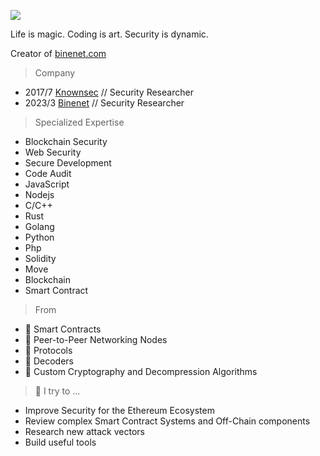 ![](https://media1.giphy.com/media/ieaUdBJJC19uw/200.webp?cid=ecf05e47cmnjal9q24yrgifjx1aumi0wk7c4vomqzfqjq2by&rid=200.webp)

Life is magic. Coding is art. Security is dynamic. 

Creator of [binenet.com](https://www.binenet.com) 

> Company

- 2017/7 [Knownsec](https://www.knownsec.com/#/) // Security Researcher
- 2023/3 [Binenet](https://www.binenet.com) // Security Researcher

> Specialized Expertise

- Blockchain Security
- Web Security
- Secure Development
- Code Audit
- JavaScript
- Nodejs
- C/C++
- Rust
- Golang
- Python
- Php
- Solidity
- Move
- Blockchain
- Smart Contract

> From

- 🍧 Smart Contracts
- 🧁 Peer-to-Peer Networking Nodes
- 🍰 Protocols
- 🍬 Decoders
- 🍪 Custom Cryptography and Decompression Algorithms

> 🧙‍ I try to ...

- Improve Security for the Ethereum Ecosystem
- Review complex Smart Contract Systems and Off-Chain components
- Research new attack vectors
- Build useful tools
